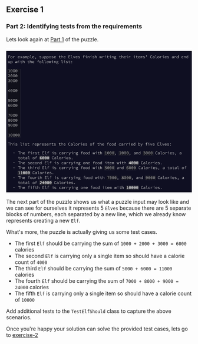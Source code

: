 ## Exercise 1
### Part 2: Identifying tests from the requirements 

Lets look again at [Part 1](day1-part1.md) of the puzzle.

![Puzzle requirements](/assets/requirements2.png)

The next part of the puzzle shows us what a puzzle input may look like and we can see for ourselves it represents 5 `Elves` because there are 5 separate blocks of numbers, each separated by a new line, which we already know represents creating a new `Elf`.

What's more, the puzzle is actually giving us some test cases.
* The first `Elf` should be carrying the sum of `1000 + 2000 + 3000 = 6000` calories
* The second `Elf` is carrying only a single item so should have a calorie count of `4000`
* The third `Elf` should be carrying the sum of `5000 + 6000 = 11000` calories
* The fourth `Elf` should be carrying the sum of `7000 + 8000 + 9000 = 24000` calories
* The fifth `Elf` is carrying only a single item so should have a calorie count of `10000`

Add additional tests to the `TestElfShould` class to capture the above scenarios. 

Once you're happy your solution can solve the provided test cases, lets go to [exercise-2](https://github.com/rocketstack-matt/advent-of-tdd/tree/exercise-2-refactor)

